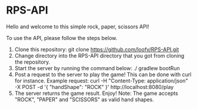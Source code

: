 # RPS-API

Hello and welcome to this simple rock, paper, scissors API!

To use the API, please follow the steps below. 
1. Clone this repository:
git clone https://github.com/loofv/RPS-API.git
2. Change directory into the RPS-API directory that you got from cloning the repository.
3. Start the server by running the command below:
./ gradlew bootRun
4. Post a request to the server to play the game! This can be done with curl for instance. Example request:
curl -H "Content-Type: application/json" -X POST -d '{
    "handShape": "ROCK"
}' http://localhost:8080/play
5. The server returns the game result. Enjoy! Note: The game accepts "ROCK", "PAPER" and "SCISSORS" as valid hand shapes.
